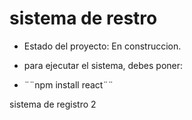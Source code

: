 <h1> sistema de restro</h1>

- Estado del proyecto: En construccion.

- para ejecutar el sistema, debes poner:

- ¨¨npm install react¨¨

sistema de registro 2
